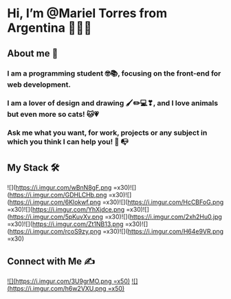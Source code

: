 # Hi, I’m @Mariel Torres from Argentina :blue_heart::yellow_heart::blue_heart:
## About me :woman:

### I am a programming student 🤓📚, focusing on the front-end for web development.
### I am a lover of design and drawing 🖌✏💻❣, and I love animals but even more so cats! 🐱💗
### Ask me what you want, for work, projects or any subject in which you think I can help you! :calling: :mailbox_with_no_mail:

## My Stack :hammer_and_wrench:

![](https://i.imgur.com/wBnN8gF.png =x30)![](https://i.imgur.com/GDHLCHb.png =x30)![](https://i.imgur.com/6Klokwf.png =x30)![](https://i.imgur.com/HcCBFoG.png =x30)![](https://i.imgur.com/YhXjdce.png =x30)![](https://i.imgur.com/5pKuvXv.png =x30)![](https://i.imgur.com/2xh2Hu0.jpg =x30)![](https://i.imgur.com/Zt1NB13.png =x30)![](https://i.imgur.com/rcoS9zy.png =x30)![](https://i.imgur.com/H64e9VR.png =x30)

## Connect with Me :writing_hand:
[![](https://i.imgur.com/3U9grMO.png =x50)](https://www.linkedin.com/in/mariel-torres-front-end/)  [![](https://i.imgur.com/h6w2VXU.png =x50)](https://github.com/MITdesarrollo)

<!---
MITdesarrollo/MITdesarrollo is a ✨ special ✨ repository because its `README.md` (this file) appears on your GitHub profile.
You can click the Preview link to take a look at your changes.
--->
